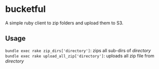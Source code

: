 # bucketful

A simple ruby client to zip folders and upload them to S3.

## Usage

`bundle exec rake zip_dirs['directory']`: zips all sub-dirs of *directory*
`bundle exec rake upload_all_zip['directory']`: uploads all zip file from *directory*
